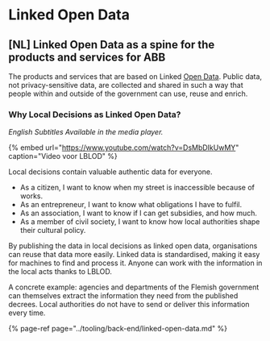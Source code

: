 # Linked Open Data

## \[NL\] Linked Open Data as a spine for the products and services for ABB

The products and services that are based on Linked [Open Data](https://5stardata.info/en/). Public data, not privacy-sensitive data, are collected and shared in such a way that people within and outside of the government can use, reuse and enrich.

### Why Local Decisions as Linked Open Data?

_English Subtitles Available in the media player._

{% embed url="https://www.youtube.com/watch?v=DsMbDIkUwMY" caption="Video voor LBLOD" %}

Local decisions contain valuable authentic data for everyone.

* As a citizen, I want to know when my street is inaccessible because of works.
* As an entrepreneur, I want to know what obligations I have to fulfil.
* As an association, I want to know if I can get subsidies, and how much.
* As a member of civil society, I want to know how local authorities shape their cultural policy.

By publishing the data in local decisions as linked open data, organisations can reuse that data more easily. Linked data is standardised, making it easy for machines to find and process it. Anyone can work with the information in the local acts thanks to LBLOD.

A concrete example: agencies and departments of the Flemish government can themselves extract the information they need from the published decrees. Local authorities do not have to send or deliver this information every time.

{% page-ref page="../tooling/back-end/linked-open-data.md" %}



